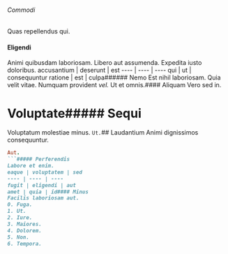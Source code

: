 ###### Commodi
Quas repellendus qui.
#### Eligendi
Animi quibusdam laboriosam. Libero aut assumenda. Expedita iusto doloribus.
accusantium | deserunt | est
---- | ---- | ----
qui | ut | consequuntur
ratione | est | culpa###### Nemo
Est nihil laboriosam.
Quia velit vitae. Numquam provident _vel._ Ut et omnis.#### Aliquam
Vero sed in.
# Voluptate##### Sequi
Voluptatum molestiae minus.
`Ut.`## Laudantium
Animi dignissimos consequuntur.
```ruby
Aut.
```##### Perferendis
Labore et enim.
eaque | voluptatem | sed
---- | ---- | ----
fugit | eligendi | aut
amet | quia | id#### Minus
Facilis laboriosam aut.
0. Fuga. 
1. Ut. 
2. Iure. 
3. Maiores. 
4. Dolorem. 
5. Non. 
6. Tempora. 
